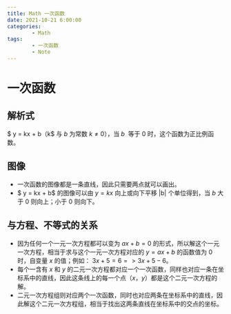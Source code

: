 ```yaml
---
title: Math 一次函数
date: 2021-10-21 6:00:00
categories:
        - Math
tags:
        - 一次函数
        - Note
---
```


# 一次函数

## 解析式

$ y = kx + b$（$k$ 与 $b$ 为常数 $k \neq 0$），当 $b$  等于 $0$ 时，这个函数为正比例函数。

## 图像

- 一次函数的图像都是一条直线，因此只需要两点就可以画出。
- $ y = kx + b$ 的图像可以由 $y = kx$ 向上或向下平移 |b| 个单位得到，当 $b$ 大于 0 则向上；小于 0 则向下。

## 与方程、不等式的关系

- 因为任何一个一元一次方程都可以变为 $ax + b = 0$ 的形式，所以解这个一元一次方程，相当于求与这个一元一次方程对应的 $y = ax + b$ 的函数值为 $0$ 时，自变量 $x$ 的值；例如： $3x + 5 = 6 => 3x + 5 - 6$。
- 每个一含有 $x$ 和 $y$ 的二元一次方程都对应一个一次函数，同样也对应一条在坐标系中的直线，因此这条线上的每一个点（$x$，$y$）都是这个二元一次方程的解。
- 二元一次方程组则对应两个一次函数，同时也对应两条在坐标系中的直线，因此解这个二元一次方程组，相当于找出这两条直线在坐标系中的交点的坐标。
